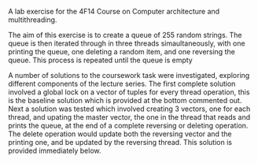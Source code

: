 A lab exercise for the 4F14 Course on Computer architecture and multithreading.

The aim of this exercise is to create a queue of 255 random strings. The queue is then iterated through in three threads
simaultaneously, with one printing the queue, one deleting a random item, and one reversing the queue. This process is
repeated until the queue is empty

A number of solutions to the coursework task were investigated, exploring different components of the lecture
series. The first complete solution involved a global lock on a vector of tuples for every thread operation, this is 
the baseline solution which is provided at the bottom commented out. Next a solution was tested 
which involved creating 3 vectors, one for each thread, and upating the master vector, the one in the thread 
that reads and prints the queue, at the end of a complete reversing or deleting operation. The delete operation would
update both the reversing vector and the printing one, and be updated by the reversing thread. This solution is provided
immediately below.

